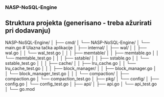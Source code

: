 ### NASP-NoSQL-Engine

## Struktura projekta (generisano - treba ažurirati pri dodavanju)

NASP-NoSQL-Engine/
│
├── cmd/
│   └── NASP-NoSQL-Engine/
│       └── main.go # Ulazna tačka aplikacije
│
├── internal/
│   ├── wal/
│   │   ├── wal.go
│   │   └── wal_test.go
│   │
│   ├── memtable/
│   │   ├── memtable.go
│   │   └── memtable_test.go
│   │
│   ├── sstable/
│   │   ├── sstable.go
│   │   └── sstable_test.go
│   │
│   ├── cache/
│   │   ├── lru_cache.go
│   │   └── lru_cache_test.go
│   │
│   ├── block_manager/
│   │   ├── block_manager.go 
│   │   └── block_manager_test.go
│   │
│   └── compaction/
│       ├── compaction.go
│       └── compaction_test.go
│
├── pkg/
│   └── config/
│       ├── config.go
│       └── config_test.go
│
├── api/
│   ├── api.go
│   └── api_test.go
│
└── go.mod